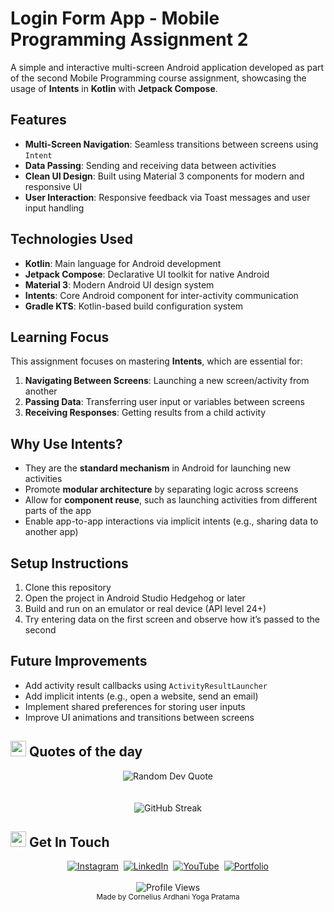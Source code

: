 # Login Form App - Mobile Programming Assignment 2

A simple and interactive multi-screen Android application developed as part of the second Mobile Programming course assignment, showcasing the usage of **Intents** in **Kotlin** with **Jetpack Compose**.

## Features

* **Multi-Screen Navigation**: Seamless transitions between screens using `Intent`
* **Data Passing**: Sending and receiving data between activities
* **Clean UI Design**: Built using Material 3 components for modern and responsive UI
* **User Interaction**: Responsive feedback via Toast messages and user input handling

## Technologies Used

* **Kotlin**: Main language for Android development
* **Jetpack Compose**: Declarative UI toolkit for native Android
* **Material 3**: Modern Android UI design system
* **Intents**: Core Android component for inter-activity communication
* **Gradle KTS**: Kotlin-based build configuration system

## Learning Focus

This assignment focuses on mastering **Intents**, which are essential for:

1. **Navigating Between Screens**: Launching a new screen/activity from another
2. **Passing Data**: Transferring user input or variables between screens
3. **Receiving Responses**: Getting results from a child activity

## Why Use Intents?

* They are the **standard mechanism** in Android for launching new activities
* Promote **modular architecture** by separating logic across screens
* Allow for **component reuse**, such as launching activities from different parts of the app
* Enable app-to-app interactions via implicit intents (e.g., sharing data to another app)

## Setup Instructions

1. Clone this repository
2. Open the project in Android Studio Hedgehog or later
3. Build and run on an emulator or real device (API level 24+)
4. Try entering data on the first screen and observe how it’s passed to the second

## Future Improvements

* Add activity result callbacks using `ActivityResultLauncher`
* Add implicit intents (e.g., open a website, send an email)
* Implement shared preferences for storing user inputs
* Improve UI animations and transitions between screens

## <img src="https://media.giphy.com/media/utz68KlKM5LGBVF6HZ/giphy.gif" width="25px" alt="rocket"> Quotes of the day

<div align="center">
  <img src="https://quotes-github-readme.vercel.app/api?type=horizontal&theme=tokyonight" alt="Random Dev Quote" />
</div>
<br/>
<br/>
<div align="center">
  <img src="https://github-readme-streak-stats.herokuapp.com/?user=CZY774&theme=tokyonight&hide_border=true&background=1f1f1f&stroke=58a6ff&ring=58a6ff&fire=58a6ff&currStreakNum=ffffff&sideNums=ffffff&currStreakLabel=58a6ff&sideLabels=58a6ff&dates=ffffff" alt="GitHub Streak" />
</div>

## <img src="https://media.giphy.com/media/hvRJCLFzcasrR4ia7z/giphy.gif" width="25px" alt="waving hand"> Get In Touch

<div align="center">
  <a href="https://www.instagram.com/corneliusyoga" target="_blank"><img src="https://img.shields.io/badge/Instagram-%23E4405F.svg?&style=for-the-badge&logo=instagram&logoColor=white" alt="Instagram"></a>&nbsp;
  <a href="https://www.linkedin.com/in/cornelius-yoga-783b6a291" target="_blank"><img src="https://img.shields.io/badge/LinkedIn-%230077B5.svg?&style=for-the-badge&logo=linkedin&logoColor=white" alt="LinkedIn"></a>&nbsp;
  <a href="https://www.youtube.com/channel/UCj0TlW5vLO6r_Nlwc8oFBpw" target="_blank"><img src="https://img.shields.io/badge/YouTube-%23FF0000.svg?&style=for-the-badge&logo=youtube&logoColor=white" alt="YouTube"></a>&nbsp;
  <a href="https://czy.digital" target="_blank"><img src="https://img.shields.io/badge/Portfolio-%23000000.svg?&style=for-the-badge&logo=react&logoColor=white" alt="Portfolio"></a>
  <br/><br/>
  <img src="https://komarev.com/ghpvc/?username=CZY774&style=flat-square&color=0366D6" alt="Profile Views" />
  <br/>
  <sub>Made by Cornelius Ardhani Yoga Pratama</sub>
</div>
